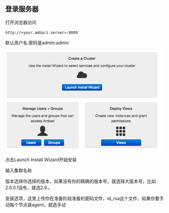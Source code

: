 ## 登录服务器

打开浏览器访问

```
http://<your.ambari.server>:8080
```

默认用户名:密码是admin:admin

![](/assets/c1.png)

点击Launch Install Wizard开始安装

输入集群名称

版本选择你选择的版本，如果没有你的精确的版本号，就选择大版本号，比如2.6.0.1没有，就选2.6.。

安装选项，这里上传你在准备阶段准备的密码文件，id\_rsa这个文件，如果你要手动每个节点装agent，就选手动

